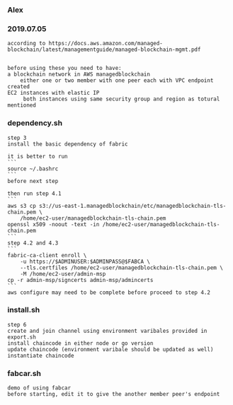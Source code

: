 ### Alex
### 2019.07.05
    according to https://docs.aws.amazon.com/managed-blockchain/latest/managementguide/managed-blockchain-mgmt.pdf


    before using these you need to have:
    a blockchain network in AWS managedblockchain 
        either one or two member with one peer each with VPC endpoint created
    EC2 instances with elastic IP
         both instances using same security group and region as totural mentioned

### dependency.sh
    step 3
    install the basic dependency of fabric

    it is better to run
    ```
    source ~/.bashrc
    ```
    before next step

    then run step 4.1
    ```
    aws s3 cp s3://us-east-1.managedblockchain/etc/managedblockchain-tls-chain.pem \
        /home/ec2-user/managedblockchain-tls-chain.pem
    openssl x509 -noout -text -in /home/ec2-user/managedblockchain-tls-chain.pem
    ```
    step 4.2 and 4.3
    ```
    fabric-ca-client enroll \
        -u https://$ADMINUSER:$ADMINPASS@$FABCA \
        --tls.certfiles /home/ec2-user/managedblockchain-tls-chain.pem \
        -M /home/ec2-user/admin-msp
    cp -r admin-msp/signcerts admin-msp/admincerts
    ```
    aws configure may need to be complete before proceed to step 4.2

### install.sh
    step 6 
    create and join channel using environment varibales provided in export.sh
    install chaincode in either node or go version
    update chaincode (environment varibale should be updated as well)
    instantiate chaincode

### fabcar.sh
    demo of using fabcar
    before starting, edit it to give the another member peer's endpoint
